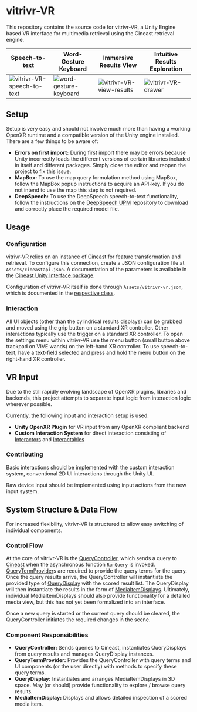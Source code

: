 # vitrivr-VR
This repository contains the source code for vitrivr-VR, a Unity Engine based VR interface for multimedia retrieval using the Cineast retrieval engine.

| Speech-to-text | Word-Gesture Keyboard | Immersive Results View | Intuitive Results Exploration |
| --- | --- | --- | --- |
| ![vitrivr-VR-speech-to-text](https://user-images.githubusercontent.com/9721543/154439403-07f6edab-33b7-41ea-8741-3fcb86ca77e4.gif) | ![word-gesture-keyboard](https://user-images.githubusercontent.com/9721543/213174671-0c6ddb33-5bc4-4830-8eb2-9563372d199b.gif) | ![vitrivr-VR-view-results](https://user-images.githubusercontent.com/9721543/154439439-20fa8a17-4b6d-4110-bbb3-021ff4fee482.gif) | ![vitrivr-VR-drawer](https://user-images.githubusercontent.com/9721543/154434477-5397c3f5-5d2a-4874-84d8-1f1ea62b2d43.gif) |

## Setup
Setup is very easy and should not involve much more than having a working OpenXR runtime and a compatible version of the Unity engine installed.
There are a few things to be aware of:
- **Errors on first import:** During first import there may be errors because Unity incorrectly loads the different versions of certain libraries included in itself and different packages. Simply close the editor and reopen the project to fix this issue.
- **MapBox:** To use the map query formulation method using MapBox, follow the MapBox popup instructions to acquire an API-key. If you do not intend to use the map this step is not required.
- **DeepSpeech:** To use the DeepSpeech speech-to-text functionality, follow the instructions on the [DeepSpeech UPM](https://github.com/Spiess/deep-speech-upm) repository to download and correctly place the required model file.

## Usage

### Configuration
vitrivr-VR relies on an instance of [Cineast](https://github.com/vitrivr/cineast) for feature transformation and retrieval.
To configure this connection, create a JSON configuration file at `Assets/cineastapi.json`.
A documentation of the parameters is available in the [Cineast Unity Interface package](https://github.com/vitrivr/CineastUnityInterface/blob/master/Runtime/Vitrivr/UnityInterface/CineastApi/Model/Config/CineastConfig.cs).

Configuration of vitrivr-VR itself is done through `Assets/vitrivr-vr.json`, which is documented in the [respective class](Assets/Scripts/VitrivrVR/Config/VitrivrVrConfig.cs).

### Interaction
All UI objects (other than the cylindrical results displays) can be grabbed and moved using the grip button on a standard XR controller.
Other interactions typically use the trigger on a standard XR controller.
To open the settings menu within vitrivr-VR use the menu button (small button above trackpad on VIVE wands) on the left-hand XR controller.
To use speech-to-text, have a text-field selected and press and hold the menu button on the right-hand XR controller.

## VR Input
Due to the still rapidly evolving landscape of OpenXR plugins, libraries and backends, this project attempts to separate input logic from interaction logic wherever possible.

Currently, the following input and interaction setup is used:

- **Unity OpenXR Plugin** for VR input from any OpenXR compliant backend
- **Custom Interaction System** for direct interaction consisting of [Interactors](Assets/Scripts/VitrivrVR/Interaction/System/Interactor.cs) and [Interactables](Assets/Scripts/VitrivrVR/Interaction/System/Interactable.cs)

### Contributing
Basic interactions should be implemented with the custom interaction system, conventional 2D UI interactions through the Unity UI.

Raw device input should be implemented using input actions from the new input system.

## System Structure & Data Flow
For increased flexibility, vitrivr-VR is structured to allow easy switching of individual components.

### Control Flow
At the core of vitrivr-VR is the [QueryController](Assets/Scripts/VitrivrVR/Query/QueryController.cs), which sends a query to [Cineast](https://github.com/vitrivr/cineast) when the asynchronous function `RunQuery` is invoked.
[QueryTermProvider](Assets/Scripts/VitrivrVR/Query/Term/QueryTermProvider.cs)s are required to provide the query terms for the query.
Once the query results arrive, the QueryController will instantiate the provided type of [QueryDisplay](Assets/Scripts/VitrivrVR/Query/Display/QueryDisplay.cs) with the scored result list.
The QueryDisplay will then instantiate the results in the form of [MediaItemDisplays](Assets/Scripts/VitrivrVR/Media/Display/MediaItemDisplay.cs).
Ultimately, individual MediaItemDisplays should also provide functionality for a detailed media view, but this has not yet been formalized into an interface.

Once a new query is started or the current query should be cleared, the QueryController initiates the required changes in the scene.

### Component Responsibilities
- **QueryController:** Sends queries to Cineast, instantiates QueryDisplays from query results and manages QueryDisplay instances.
- **QueryTermProvider:** Provides the QueryController with query terms and UI components (or the user directly) with methods to specify these query terms.
- **QueryDisplay:** Instantiates and arranges MediaItemDisplays in 3D space. May (or should) provide functionality to explore / browse query results.
- **MediaItemDisplay:** Displays and allows detailed inspection of a scored media item.
